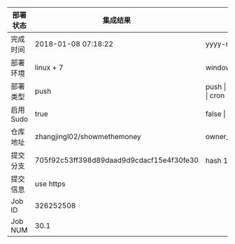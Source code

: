 部署状态 | 集成结果 | 参考值
---|---|---
完成时间 | 2018-01-08 07:18:22 | yyyy-mm-dd hh:mm:ss
部署环境 | linux + 7 | window \| linux + stable
部署类型 | push | push \| pull_request \| api \| cron
启用Sudo | true | false \| true
仓库地址 | zhangjingl02/showmethemoney | owner_name/repo_name
提交分支 | 705f92c53ff398d89daad9d9cdacf15e4f30fe30 | hash 16位
提交信息 | use https |
Job ID   | 326252508 |
Job NUM  | 30.1 |
